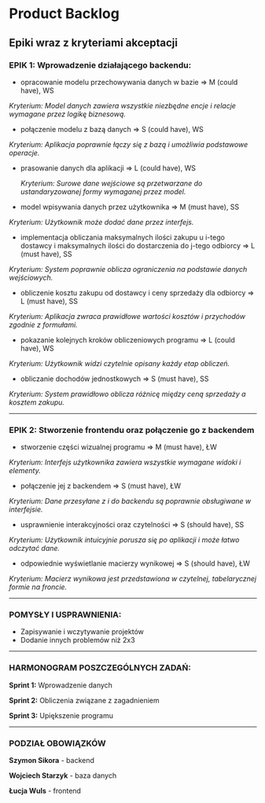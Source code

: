#  Product Backlog

## Epiki wraz z kryteriami akceptacji

### EPIK 1: Wprowadzenie działającego backendu:

- opracowanie modelu przechowywania danych w bazie => M (could have), WS

_Kryterium: Model danych zawiera wszystkie niezbędne encje i relacje wymagane przez logikę biznesową._
- połączenie modelu z bazą danych => S (could have), WS

_Kryterium: Aplikacja poprawnie łączy się z bazą i umożliwia podstawowe operacje._
- prasowanie danych dla aplikacji => L (could have), WS


  _Kryterium: Surowe dane wejściowe są przetwarzane do ustandaryzowanej formy wymaganej przez model._
- model wpisywania danych przez użytkownika => M (must have), SS

_Kryterium: Użytkownik może dodać dane przez interfejs._
- implementacja obliczania maksymalnych ilości zakupu u i-tego dostawcy i maksymalnych ilości do dostarczenia do j-tego odbiorcy => L (must have), SS

_Kryterium: System poprawnie oblicza ograniczenia na podstawie danych wejściowych._
- obliczenie kosztu zakupu od dostawcy i ceny sprzedaży dla odbiorcy => L (must have), SS

_Kryterium: Aplikacja zwraca prawidłowe wartości kosztów i przychodów zgodnie z formułami._
- pokazanie kolejnych kroków obliczeniowych programu => L (could have), WS

_Kryterium: Użytkownik widzi czytelnie opisany każdy etap obliczeń._
- obliczanie dochodów jednostkowych => S (must have), SS

_Kryterium: System prawidłowo oblicza różnicę między ceną sprzedaży a kosztem zakupu._

---
### EPIK 2: Stworzenie frontendu oraz połączenie go z backendem

- stworzenie części wizualnej programu => M (must have), ŁW

_Kryterium: Interfejs użytkownika zawiera wszystkie wymagane widoki i elementy._
- połączenie jej z backendem => S (must have), ŁW

_Kryterium: Dane przesyłane z i do backendu są poprawnie obsługiwane w interfejsie._
- usprawnienie interakcyjności oraz czytelności => S (should have), SS

_Kryterium: Użytkownik intuicyjnie porusza się po aplikacji i może łatwo odczytać dane._

- odpowiednie wyświetlanie macierzy wynikowej  => S (should have), ŁW

_Kryterium: Macierz wynikowa jest przedstawiona w czytelnej, tabelarycznej formie na froncie._

---
### POMYSŁY I USPRAWNIENIA:
- Zapisywanie i wczytywanie projektów
- Dodanie innych problemów niż 2x3

---
### HARMONOGRAM POSZCZEGÓLNYCH ZADAŃ:
**Sprint 1:** Wprowadzenie danych

**Sprint 2:** Obliczenia związane z zagadnieniem

**Sprint 3:** Upiększenie programu

---
### PODZIAŁ OBOWIĄZKÓW
**Szymon Sikora** - backend

**Wojciech Starzyk** - baza danych

**Łucja Wuls** - frontend




